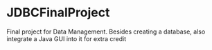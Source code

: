 # JDBCFinalProject
Final project for Data Management. Besides creating a database, also integrate a Java GUI into it for extra credit
